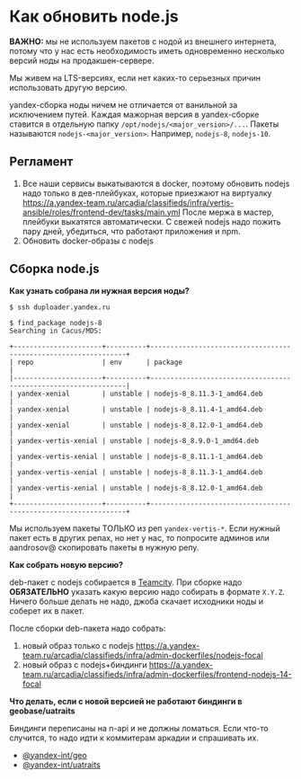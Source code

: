# Как обновить node.js

**ВАЖНО:** мы не используем пакетов с нодой из внешнего интернета,
потому что у нас есть необходимость иметь одновременно несколько версий ноды на продакшен-сервере.

Мы живем на LTS-версиях, если нет каких-то серьезных причин использовать другую версию.

yandex-сборка ноды ничем не отличается от ванильной за исключением путей.
Каждая мажорная версия в yandex-сборке ставится в отдельную папку `/opt/nodejs/<major_version>/...`.
Пакеты называются `nodejs-<major_version>`. Например, `nodejs-8`, `nodejs-10`.

## Регламент

1. Все наши сервисы выкатываются в docker, поэтому обновить nodejs надо только в дев-плейбуках, которые приезжают на виртуалку
   https://a.yandex-team.ru/arcadia/classifieds/infra/vertis-ansible/roles/frontend-dev/tasks/main.yml
После мержа в мастер, плейбуки выкатятся автоматически.
С свежей nodejs надо пожить пару дней, убедиться, что работают приложения и npm.
2. Обновить docker-образы с nodejs

## Сборка node.js

**Как узнать собрана ли нужная версия ноды?**

```
$ ssh duploader.yandex.ru

$ find_package nodejs-8
Searching in Cacus/MDS:

+----------------------+----------+----------------------------------------------------------------+
| repo                 | env      | package                                                        |
|----------------------+----------+----------------------------------------------------------------|
| yandex-xenial        | unstable | nodejs-8_8.11.3-1_amd64.deb                                    |
| yandex-xenial        | unstable | nodejs-8_8.11.4-1_amd64.deb                                    |
| yandex-xenial        | unstable | nodejs-8_8.12.0-1_amd64.deb                                    |
| yandex-vertis-xenial | unstable | nodejs-8_8.9.0-1_amd64.deb                                     |
| yandex-vertis-xenial | unstable | nodejs-8_8.11.1-1_amd64.deb                                    |
| yandex-vertis-xenial | unstable | nodejs-8_8.11.3-1_amd64.deb                                    |
| yandex-vertis-xenial | unstable | nodejs-8_8.12.0-1_amd64.deb                                    |
+----------------------+----------+----------------------------------------------------------------+
```

Мы используем пакеты ТОЛЬКО из реп `yandex-vertis-*`. Если нужный пакет есть в других репах, но нет у нас, то попросите админов или aandrosov@ скопировать пакеты в нужную репу.

**Как собрать новую версию?**

deb-пакет с nodejs собирается в [Teamcity](https://t.vertis.yandex-team.ru/buildConfiguration/vs_frontend_NodeJs_NodejsDebXenial64).
При сборке надо **ОБЯЗАТЕЛЬНО** указать какую версию надо собирать в формате `X.Y.Z`.
Ничего больше делать не надо, джоба скачает исходники ноды и соберет их в пакет.

После сборки deb-пакета надо собрать:
1. новый образ только с nodejs https://a.yandex-team.ru/arcadia/classifieds/infra/admin-dockerfiles/nodejs-focal
2. новый образ с nodejs+биндинги https://a.yandex-team.ru/arcadia/classifieds/infra/admin-dockerfiles/frontend-nodejs-14-focal

**Что делать, если с новой версией не работают биндинги в geobase/uatraits**

Биндинги переписаны на n-api и не должны ломаться.
Если что-то случится, то надо идти к коммитерам аркадии и спрашивать их.
* [@yandex-int/geo](https://a.yandex-team.ru/arc/trunk/arcadia/serp/geobase/ts)
* [@yandex-int/uatraits](https://a.yandex-team.ru/arc/trunk/arcadia/mail/nodejs/js/uatraits)
